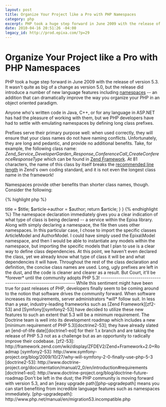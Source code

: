 ```yaml
--- 
layout: post
title: Organize Your Project like a Pro with PHP Namespaces
category: php
excerpt: PHP took a huge step forward in June 2009 with the release of version 5.3.  It wasn't quite as big of a change as version 5.0, but the release did introduce a number of new language features including namespaces -- an addition that can dramatically improve the way you organize your PHP in an object oriented paradigm. [...]
date: 2010-04-16 20:51:26 -04:00
legacy_id: http://prod.epixa.com/?p=29
---
```


Organize Your Project like a Pro with PHP Namespaces
====================================================

PHP took a huge step forward in June 2009 with the release of version 5.3.  It wasn't quite as big of a change as version 5.0, but the release did introduce a number of new language features including [namespaces][php-namespaces] -- an addition that can dramatically improve the way you organize your PHP in an object oriented paradigm.

[php-namespaces]: http://php.net/namespace

Anyone who's written code in Java, C++, or for any language in ASP.NET has had the pleasure of working with them, but we PHP developers have had to settle with emulating namespaces by defining long class prefixes.

Prefixes serve their primary purpose well: when used correctly, they will ensure that your class names do not have naming conflicts.  Unfortunately, they are long and pedantic, and provide no additional benefits.  Take, for example, the following class name: *Zend_Service_DeveloperGarden_Response_ConferenceCall_CreateConferenceResponseType* which can be found in [Zend Framework][zf].  At 81 characters, the name of this class by itself breaks the [recommended line length][zf-linelength] in Zend's own coding standard, and it is not even the longest class name in the framework!

[zf]: http://framework.zend.com
[zf-linelength]: http://framework.zend.com/manual/en/coding-standard.php-file-formatting.html#coding-standard.php-file-formatting.max-line-length

Namespaces provide other benefits than shorter class names, though.  Consider the following:

{% highlight php %}
<?php
namespace Epixa\\Service;

use Epixa\\Model\\ArticleModel,
    Epixa\\Model\\AuthorModel;

class ArticleService extends AbstractService
{
    /**
     * @param  string      $title
     * @param  AuthorModel $author
     * @return ArticleModel
     */
    public function create($title, AuthorModel $author)
    {
        $article = new ArticleModel();
        $article->title = $title;
        $article->author = $author;
        return $article;
    }
}
{% endhighlight %}

The namespace declaration immediately gives you a clear indication of what type of class is being declared -- a service within the Epixa library.

Along with simply declaring a namespace, the file then uses other namespaces.  In this particular case, I chose to import the specific classes ArticleModel and AuthorModel.  I could have simply used the Epixa\Model namespace, and then I would be able to instantiate any models within the namespace, but importing the specific models that I plan to use is a clear way to define class dependencies.

At this point, we haven't even declared the class, yet we already know what type of class it will be and what dependencies it will have.  Throughout the rest of the class declaration and definition, the concise class names are used.  Long, ugly prefixes are left in the dust, and the code is cleaner and clearer as a result.

But Court, it'll be *forever* until the community adopts PHP 5.3!
-----------------------------------------------------------------
While this sentiment might have been true for past releases of PHP, developers finally seem to be coming around to the notion that software drives the community forward.  When software increases its requirements, server administrators *will* follow suit.

In less than a year, industry-leading frameworks such as [Zend Framework][zf2-53] and [Symfony][symfony2-53] have decided to utilize these new features to such an extent that 5.3 will be a minimum requirement.  The Doctrine team is well into its development roadmap which includes a new [minimum requirement of PHP 5.3][doctrine2-53]; they have already slated an [end-of-life date][doctrine1-eol] for their 1.x branch and are taking the release of PHP 5.3 not as a challenge but as an opportunity to radically improve their codebase.

[zf2-53]: http://framework.zend.com/wiki/display/ZFDEV2/Zend+Framework+2.0+Roadmap
[symfony2-53]: http://www.symfony-project.org/blog/2009/10/27/why-will-symfony-2-0-finally-use-php-5-3
[doctrine2-53]: http://www.doctrine-project.org/documentation/manual/2_0/en/introduction#requirements
[doctrine1-eol]: http://www.doctrine-project.org/blog/doctrine-future-roadmap

Don't be left in the dust; the PHP community is moving forward with version 5.3, and an [easy upgrade path][php-upgradepath] means you can start benefiting from incredible language features such as namespaces immediately.

[php-upgradepath]: http://www.php.net/manual/en/migration53.incompatible.php